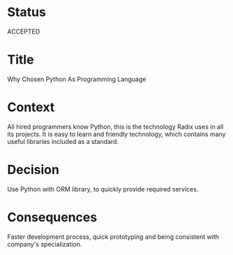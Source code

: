 # Status
ACCEPTED

# Title
Why Chosen Python As Programming Language

# Context
All hired programmers know Python, this is the technology Radix uses in all its projects. It is easy to learn and 
friendly technology, which contains many useful libraries included as a standard.

# Decision
Use Python with ORM library, to quickly provide required services. 

# Consequences
Faster development process, quick prototyping and being consistent with company's specialization.